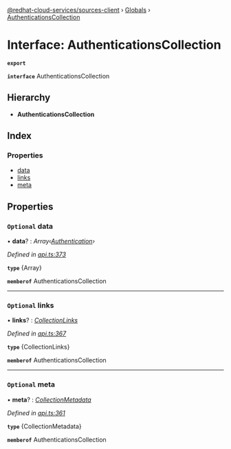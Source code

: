 [@redhat-cloud-services/sources-client](../README.md) › [Globals](../globals.md) › [AuthenticationsCollection](authenticationscollection.md)

# Interface: AuthenticationsCollection

**`export`** 

**`interface`** AuthenticationsCollection

## Hierarchy

* **AuthenticationsCollection**

## Index

### Properties

* [data](authenticationscollection.md#optional-data)
* [links](authenticationscollection.md#optional-links)
* [meta](authenticationscollection.md#optional-meta)

## Properties

### `Optional` data

• **data**? : *Array‹[Authentication](authentication.md)›*

*Defined in [api.ts:373](https://github.com/RedHatInsights/javascript-clients/blob/master/packages/sources/api.ts#L373)*

**`type`** {Array<Authentication>}

**`memberof`** AuthenticationsCollection

___

### `Optional` links

• **links**? : *[CollectionLinks](collectionlinks.md)*

*Defined in [api.ts:367](https://github.com/RedHatInsights/javascript-clients/blob/master/packages/sources/api.ts#L367)*

**`type`** {CollectionLinks}

**`memberof`** AuthenticationsCollection

___

### `Optional` meta

• **meta**? : *[CollectionMetadata](collectionmetadata.md)*

*Defined in [api.ts:361](https://github.com/RedHatInsights/javascript-clients/blob/master/packages/sources/api.ts#L361)*

**`type`** {CollectionMetadata}

**`memberof`** AuthenticationsCollection
